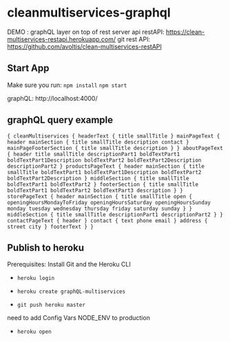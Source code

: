 # cleanmultiservices-graphql 

DEMO : 
graphQL layer on top of rest server api 
restAPI: https://clean-multiservices-restapi.herokuapp.com/
git rest API: https://github.com/avoltis/clean-multiservices-restAPI
## Start App
Make sure you run:
`npm install`
`npm start`

graphQL: http://localhost:4000/

## graphQL query example 

`{
  cleanMultiservices {
    headerText {
      title
      smallTitle
    }
    mainPageText {
      header
      mainSection {
        title
        smallTitle
        description
        contact
      }
      mainPageFooterSection {
        title
        smallTitle
        description
      }
    }
    aboutPageText {
      header
      title
      smallTitle
      descriptionPart1
      boldTextPart1
      boldTextPart1Description
      boldTextPart2
      boldTextPart2Description
      descriptionPart2
    }
    productsPageText {
      header
      mainSection {
        title
        smallTitle
        boldTextPart1
        boldTextPart1Description
        boldTextPart2
        boldTextPart2Description
      }
      middleSection {
        title
        smallTitle
        boldTextPart1
        boldTextPart2
      }
      footerSection {
        title
        smallTitle
        boldTextPart1
        boldTextPart2
        boldTextPart3
        description
      }
    }
    storePageText {
      header
      mainSection {
        title
        smallTitle
        open {
          openingHoursMondayToFriday
          openingHoursSaturday
          openingHoursSunday
          monday
          tuesday
          wednesday
          thursday
          friday
          saturday
          sunday
        }
      }
      middleSection {
        title
        smallTitle
        descriptionPart1
        descriptionPart2
      }
    }
    contactPageText {
      header
    }
    contact {
      text
      phone
      email
    }
    address {
      street
      city
    }
    footerText
  }
}`

## Publish to heroku

Prerequisites: Install Git and the Heroku CLI

- `heroku login`

- `heroku create graphQL-multiservices`

- `git push heroku master` 

need to add Config Vars 
NODE_ENV to production

- `heroku open` 